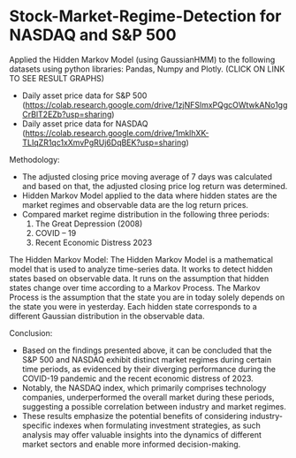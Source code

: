 # Stock-Market-Regime-Detection for NASDAQ and S&P 500

Applied the Hidden Markov Model (using GaussianHMM) to the following datasets using python libraries: Pandas, Numpy and Plotly. 
(CLICK ON LINK TO SEE RESULT GRAPHS)
- Daily asset price data for S&P 500 (https://colab.research.google.com/drive/1zjNFSlmxPQgcOWtwkANo1ggCrBlT2EZb?usp=sharing)
- Daily asset price data for NASDAQ (https://colab.research.google.com/drive/1mklhXK-TLIqZR1qc1xXmvPgRUj6DqBEK?usp=sharing)

Methodology: 
- The adjusted closing price moving average of 7 days was calculated and based on that, the adjusted closing price log return was determined.
- Hidden Markov Model applied to the data where hidden states are the market regimes and observable data are the log return prices.
- Compared market regime distribution in the following three periods:
  1) The Great Depression (2008)
  2) COVID – 19
  3) Recent Economic Distress 2023

The Hidden Markov Model: 
The Hidden Markov Model is a mathematical model that is used to analyze time-series data. It works to detect hidden states based on observable data. It runs on the assumption that hidden states change over time according to a Markov Process. The Markov Process is the assumption that the state you are in today solely depends on the state you were in yesterday. Each hidden state corresponds to a different Gaussian distribution in the observable data.

Conclusion: 
- Based on the findings presented above, it can be concluded that the S&P 500 and NASDAQ exhibit distinct market regimes during certain time periods, as evidenced by their diverging performance during the COVID-19 pandemic and the recent economic distress of 2023.
- Notably, the NASDAQ index, which primarily comprises technology companies, underperformed the overall market during these periods, suggesting a possible correlation between industry and market regimes.
- These results emphasize the potential benefits of considering industry-specific indexes when formulating investment strategies, as such analysis may offer valuable insights into the dynamics of different market sectors and enable more informed decision-making.

